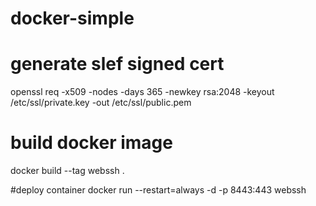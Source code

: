# docker-simple

# generate slef signed cert
openssl req -x509 -nodes -days 365 -newkey rsa:2048 -keyout /etc/ssl/private.key -out /etc/ssl/public.pem

# build docker image
docker build --tag webssh .

#deploy container
docker run --restart=always -d -p 8443:443 webssh
